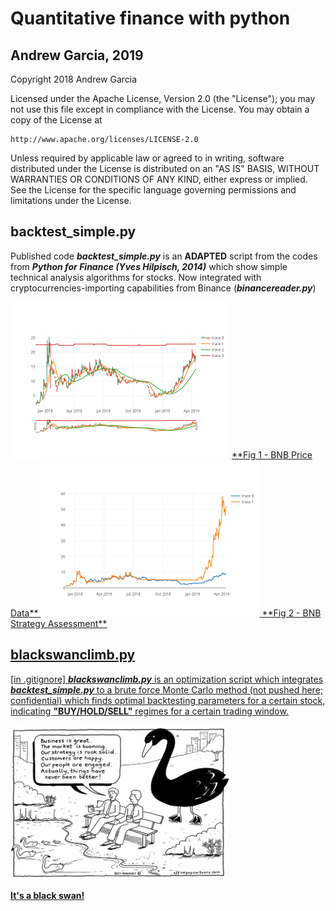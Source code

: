# Quantitative finance with python
## Andrew Garcia, 2019

Copyright 2018 Andrew Garcia

Licensed under the Apache License, Version 2.0 (the "License");
you may not use this file except in compliance with the License.
You may obtain a copy of the License at

    http://www.apache.org/licenses/LICENSE-2.0

Unless required by applicable law or agreed to in writing, software
distributed under the License is distributed on an "AS IS" BASIS,
WITHOUT WARRANTIES OR CONDITIONS OF ANY KIND, either express or implied.
See the License for the specific language governing permissions and
limitations under the License.

## backtest_simple.py

Published code _**backtest_simple.py**_ is an **ADAPTED** script from the codes from _**Python for Finance (Yves Hilpisch, 2014)**_ which show simple technical analysis algorithms for stocks. Now integrated with cryptocurrencies-importing capabilities from Binance (_**binancereader.py**_)

<img src="Figure_1.png" alt="drawing" width="350"/>

<a href="https://plot.ly/~andrewrgarcia/10.embed">
**Fig 1 -  BNB Price Data**

<img src="Figure_2.png" alt="drawing" width="350"/>

<a href="https://plot.ly/~andrewrgarcia/12.embed">
**Fig 2 - BNB Strategy Assessment**

## blackswanclimb.py

[in .gitignore] _**blackswanclimb.py**_ is an optimization script which integrates _**backtest_simple.py**_ to a brute force Monte Carlo method (not pushed here; confidential) which finds optimal backtesting parameters for a certain stock, indicating **"BUY/HOLD/SELL"** regimes for a certain trading window.


<img src="black_swan.jpg" alt="drawing" width="350"/>

**It's a black swan!**
